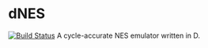 # dNES 
[![Build Status](https://travis-ci.org/bittwiddler1/dNES.svg?branch=master)](https://travis-ci.org/bittwiddler1/dNES)
A cycle-accurate NES emulator written in D.
